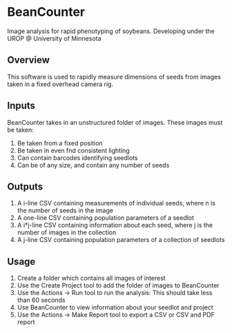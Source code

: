 # BeanCounter
Image analysis for rapid phenotyping of soybeans. Developing under the UROP @ University of Minnesota

## Overview
This software is used to rapidly measure dimensions of seeds from images taken in a fixed overhead camera rig.

## Inputs
BeanCounter takes in an unstructured folder of images.
These images must be taken:
1. Be taken from a fixed position
2. Be taken in even fnd consistent lighting
3. Can contain barcodes identifying seedlots
4. Can be of any size, and contain any number of seeds
 
## Outputs
1. A i-line CSV containing measurements of individual seeds, where n is the number of seeds in the image
2. A one-line CSV containing population parameters of a seedlot
3. A i*j-line CSV containing information about each seed, where j is the number of images in the collection
4. A j-line CSV containing population parameters of a collection of seedlots

## Usage
1. Create a folder which contains all images of interest
2. Use the Create Project tool to add the folder of images to BeanCounter
3. Use the Actions -> Run tool to run the analysis: This should take less than 60 seconds
4. Use BeanCounter to view information about your seedlot and project
5. Use the Actions -> Make Report tool to export a CSV or CSV and PDF report
